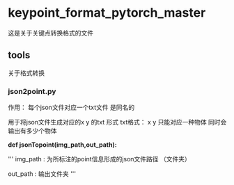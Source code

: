 # keypoint_format_pytorch_master
这是关于关键点转换格式的文件

## tools 

关于格式转换

### json2point.py

作用： 每个json文件对应一个txt文件 是同名的 

用于将json文件生成对应的x y 的txt 形式
txt格式： x y  只能对应一种物体
同时会输出有多少个物体

**def jsonTopoint(img_path,out_path):**

'''
img_path : 为所标注的point信息形成的json文件路径 （文件夹）

out_path  : 输出文件夹
'''







